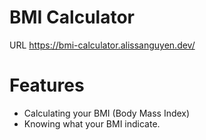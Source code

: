 # BMI Calculator

URL https://bmi-calculator.alissanguyen.dev/


# Features

- Calculating your BMI (Body Mass Index)
- Knowing what your BMI indicate.

